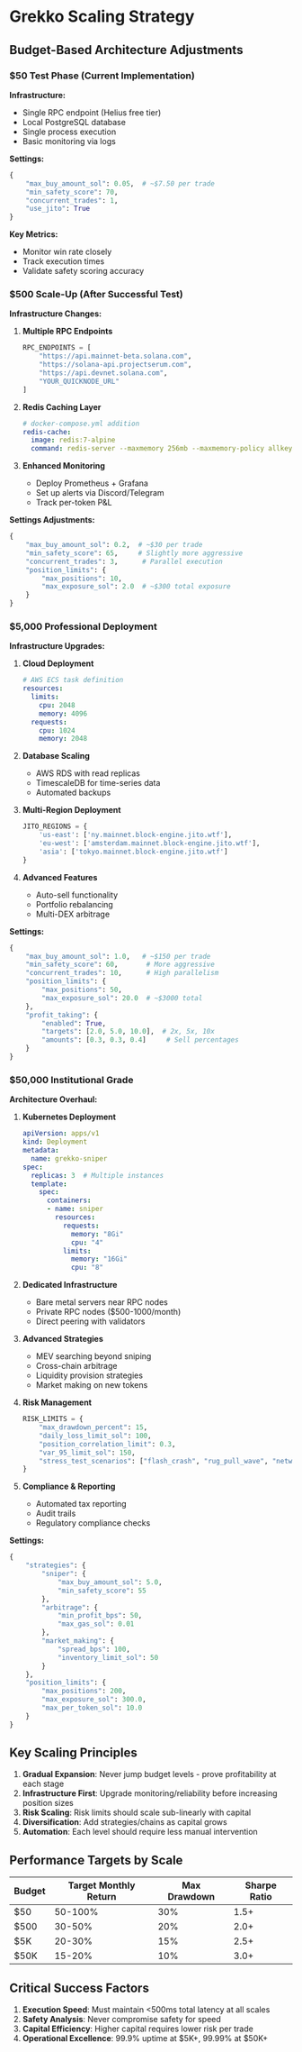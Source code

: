 # Grekko Scaling Strategy

## Budget-Based Architecture Adjustments

### $50 Test Phase (Current Implementation)
**Infrastructure:**
- Single RPC endpoint (Helius free tier)
- Local PostgreSQL database
- Single process execution
- Basic monitoring via logs

**Settings:**
```python
{
    "max_buy_amount_sol": 0.05,  # ~$7.50 per trade
    "min_safety_score": 70,
    "concurrent_trades": 1,
    "use_jito": True
}
```

**Key Metrics:**
- Monitor win rate closely
- Track execution times
- Validate safety scoring accuracy

### $500 Scale-Up (After Successful Test)
**Infrastructure Changes:**
1. **Multiple RPC Endpoints**
   ```python
   RPC_ENDPOINTS = [
       "https://api.mainnet-beta.solana.com",
       "https://solana-api.projectserum.com",
       "https://api.devnet.solana.com",
       "YOUR_QUICKNODE_URL"
   ]
   ```

2. **Redis Caching Layer**
   ```yaml
   # docker-compose.yml addition
   redis-cache:
     image: redis:7-alpine
     command: redis-server --maxmemory 256mb --maxmemory-policy allkeys-lru
   ```

3. **Enhanced Monitoring**
   - Deploy Prometheus + Grafana
   - Set up alerts via Discord/Telegram
   - Track per-token P&L

**Settings Adjustments:**
```python
{
    "max_buy_amount_sol": 0.2,  # ~$30 per trade
    "min_safety_score": 65,     # Slightly more aggressive
    "concurrent_trades": 3,      # Parallel execution
    "position_limits": {
        "max_positions": 10,
        "max_exposure_sol": 2.0  # ~$300 total exposure
    }
}
```

### $5,000 Professional Deployment
**Infrastructure Upgrades:**
1. **Cloud Deployment**
   ```yaml
   # AWS ECS task definition
   resources:
     limits:
       cpu: 2048
       memory: 4096
     requests:
       cpu: 1024
       memory: 2048
   ```

2. **Database Scaling**
   - AWS RDS with read replicas
   - TimescaleDB for time-series data
   - Automated backups

3. **Multi-Region Deployment**
   ```python
   JITO_REGIONS = {
       'us-east': ['ny.mainnet.block-engine.jito.wtf'],
       'eu-west': ['amsterdam.mainnet.block-engine.jito.wtf'],
       'asia': ['tokyo.mainnet.block-engine.jito.wtf']
   }
   ```

4. **Advanced Features**
   - Auto-sell functionality
   - Portfolio rebalancing
   - Multi-DEX arbitrage

**Settings:**
```python
{
    "max_buy_amount_sol": 1.0,   # ~$150 per trade
    "min_safety_score": 60,       # More aggressive
    "concurrent_trades": 10,      # High parallelism
    "position_limits": {
        "max_positions": 50,
        "max_exposure_sol": 20.0  # ~$3000 total
    },
    "profit_taking": {
        "enabled": True,
        "targets": [2.0, 5.0, 10.0],  # 2x, 5x, 10x
        "amounts": [0.3, 0.3, 0.4]     # Sell percentages
    }
}
```

### $50,000 Institutional Grade
**Architecture Overhaul:**
1. **Kubernetes Deployment**
   ```yaml
   apiVersion: apps/v1
   kind: Deployment
   metadata:
     name: grekko-sniper
   spec:
     replicas: 3  # Multiple instances
     template:
       spec:
         containers:
         - name: sniper
           resources:
             requests:
               memory: "8Gi"
               cpu: "4"
             limits:
               memory: "16Gi"
               cpu: "8"
   ```

2. **Dedicated Infrastructure**
   - Bare metal servers near RPC nodes
   - Private RPC nodes ($500-1000/month)
   - Direct peering with validators

3. **Advanced Strategies**
   - MEV searching beyond sniping
   - Cross-chain arbitrage
   - Liquidity provision strategies
   - Market making on new tokens

4. **Risk Management**
   ```python
   RISK_LIMITS = {
       "max_drawdown_percent": 15,
       "daily_loss_limit_sol": 100,
       "position_correlation_limit": 0.3,
       "var_95_limit_sol": 150,
       "stress_test_scenarios": ["flash_crash", "rug_pull_wave", "network_congestion"]
   }
   ```

5. **Compliance & Reporting**
   - Automated tax reporting
   - Audit trails
   - Regulatory compliance checks

**Settings:**
```python
{
    "strategies": {
        "sniper": {
            "max_buy_amount_sol": 5.0,
            "min_safety_score": 55
        },
        "arbitrage": {
            "min_profit_bps": 50,
            "max_gas_sol": 0.01
        },
        "market_making": {
            "spread_bps": 100,
            "inventory_limit_sol": 50
        }
    },
    "position_limits": {
        "max_positions": 200,
        "max_exposure_sol": 300.0,
        "max_per_token_sol": 10.0
    }
}
```

## Key Scaling Principles

1. **Gradual Expansion**: Never jump budget levels - prove profitability at each stage
2. **Infrastructure First**: Upgrade monitoring/reliability before increasing position sizes
3. **Risk Scaling**: Risk limits should scale sub-linearly with capital
4. **Diversification**: Add strategies/chains as capital grows
5. **Automation**: Each level should require less manual intervention

## Performance Targets by Scale

| Budget | Target Monthly Return | Max Drawdown | Sharpe Ratio |
|--------|----------------------|--------------|--------------|
| $50    | 50-100%             | 30%          | 1.5+         |
| $500   | 30-50%              | 20%          | 2.0+         |
| $5K    | 20-30%              | 15%          | 2.5+         |
| $50K   | 15-20%              | 10%          | 3.0+         |

## Critical Success Factors

1. **Execution Speed**: Must maintain <500ms total latency at all scales
2. **Safety Analysis**: Never compromise safety for speed
3. **Capital Efficiency**: Higher capital requires lower risk per trade
4. **Operational Excellence**: 99.9% uptime at $5K+, 99.99% at $50K+